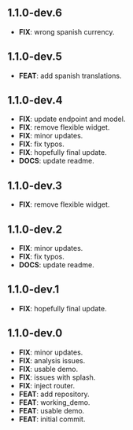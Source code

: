 ## 1.1.0-dev.6

 - **FIX**: wrong spanish currency.

## 1.1.0-dev.5

 - **FEAT**: add spanish translations.

## 1.1.0-dev.4

 - **FIX**: update endpoint and model.
 - **FIX**: remove flexible widget.
 - **FIX**: minor updates.
 - **FIX**: fix typos.
 - **FIX**: hopefully final update.
 - **DOCS**: update readme.

## 1.1.0-dev.3

 - **FIX**: remove flexible widget.

## 1.1.0-dev.2

 - **FIX**: minor updates.
 - **FIX**: fix typos.
 - **DOCS**: update readme.

## 1.1.0-dev.1

 - **FIX**: hopefully final update.

## 1.1.0-dev.0

 - **FIX**: minor updates.
 - **FIX**: analysis issues.
 - **FIX**: usable demo.
 - **FIX**: issues with splash.
 - **FIX**: inject router.
 - **FEAT**: add repository.
 - **FEAT**: working_demo.
 - **FEAT**: usable demo.
 - **FEAT**: initial commit.


